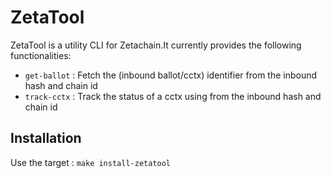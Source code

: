 # ZetaTool

ZetaTool is a utility CLI for Zetachain.It currently provides the following functionalities:
- `get-ballot` :  Fetch the (inbound ballot/cctx) identifier from the inbound hash and chain id
- `track-cctx` : Track the status of a cctx using from the inbound hash and chain id

## Installation
Use the target : `make install-zetatool`
